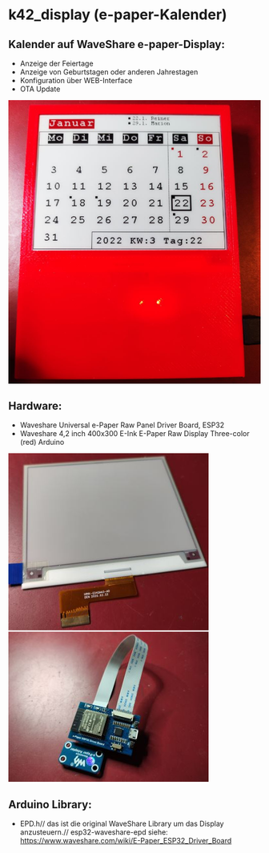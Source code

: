 # k42_display (e-paper-Kalender)
## Kalender auf WaveShare e-paper-Display:
 - Anzeige der Feiertage
 - Anzeige von Geburtstagen oder anderen Jahrestagen
 - Konfiguration über WEB-Interface
 - OTA Update

![fertiges Gerät](ansicht01.jpg) 

## Hardware:
- Waveshare Universal e-Paper Raw Panel Driver Board, ESP32
- Waveshare 4,2 inch 400x300 E-Ink E-Paper Raw Display Three-color (red) Arduino

![fertiges Gerät](ansicht02.jpg) 
![fertiges Gerät](ansicht03.jpg) 

## Arduino Library:
- EPD.h//
das ist die original WaveShare Library um das Display anzusteuern.//
esp32-waveshare-epd siehe: https://www.waveshare.com/wiki/E-Paper_ESP32_Driver_Board